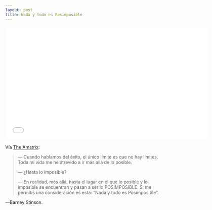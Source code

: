 ```yaml
---
layout: post
title: Nada y todo es Posimposible
---
```


<iframe width="640" height="360" src="//www.youtube.com/embed/0LWWCc9mNKY" frameborder="0" allowfullscreen></iframe>

Vía [The Amstrix](http://rotundelas.blogaliza.org):

> — Cuando hablamos del éxito, el único límite es que no hay límites. Toda mi vida me he atrevido a ir más allá de lo posible.
>
> — ¿Hasta lo imposible?
>
> — En realidad, más allá, hasta el lugar en el que lo posible y lo imposible se encuentran y pasan a ser lo POSIMPOSIBLE. Si me permitís una consideración es esta: “Nada y todo es Posimposible”.

—Barney Stinson.
